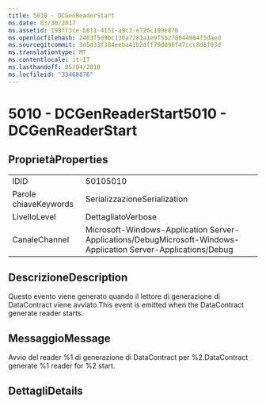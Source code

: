 ```yaml
---
title: 5010 - DCGenReaderStart
ms.date: 03/30/2017
ms.assetid: 199ff3ce-b811-4151-a9c2-e726c109e87b
ms.openlocfilehash: 2403f5d9bc130a7281a1e9f5b278044984f5daed
ms.sourcegitcommit: 3d5d33f384eeba41b2dff79d096f47ccc8d8f03d
ms.translationtype: MT
ms.contentlocale: it-IT
ms.lasthandoff: 05/04/2018
ms.locfileid: "33468876"
---
```

# <a name="5010---dcgenreaderstart"></a><span data-ttu-id="eaac3-102">5010 - DCGenReaderStart</span><span class="sxs-lookup"><span data-stu-id="eaac3-102">5010 - DCGenReaderStart</span></span>
## <a name="properties"></a><span data-ttu-id="eaac3-103">Proprietà</span><span class="sxs-lookup"><span data-stu-id="eaac3-103">Properties</span></span>  
  
|||  
|-|-|  
|<span data-ttu-id="eaac3-104">ID</span><span class="sxs-lookup"><span data-stu-id="eaac3-104">ID</span></span>|<span data-ttu-id="eaac3-105">5010</span><span class="sxs-lookup"><span data-stu-id="eaac3-105">5010</span></span>|  
|<span data-ttu-id="eaac3-106">Parole chiave</span><span class="sxs-lookup"><span data-stu-id="eaac3-106">Keywords</span></span>|<span data-ttu-id="eaac3-107">Serializzazione</span><span class="sxs-lookup"><span data-stu-id="eaac3-107">Serialization</span></span>|  
|<span data-ttu-id="eaac3-108">Livello</span><span class="sxs-lookup"><span data-stu-id="eaac3-108">Level</span></span>|<span data-ttu-id="eaac3-109">Dettagliato</span><span class="sxs-lookup"><span data-stu-id="eaac3-109">Verbose</span></span>|  
|<span data-ttu-id="eaac3-110">Canale</span><span class="sxs-lookup"><span data-stu-id="eaac3-110">Channel</span></span>|<span data-ttu-id="eaac3-111">Microsoft-Windows-Application Server-Applications/Debug</span><span class="sxs-lookup"><span data-stu-id="eaac3-111">Microsoft-Windows-Application Server-Applications/Debug</span></span>|  
  
## <a name="description"></a><span data-ttu-id="eaac3-112">Descrizione</span><span class="sxs-lookup"><span data-stu-id="eaac3-112">Description</span></span>  
 <span data-ttu-id="eaac3-113">Questo evento viene generato quando il lettore di generazione di DataContract viene avviato.</span><span class="sxs-lookup"><span data-stu-id="eaac3-113">This event is emitted when the DataContract generate reader starts.</span></span>  
  
## <a name="message"></a><span data-ttu-id="eaac3-114">Messaggio</span><span class="sxs-lookup"><span data-stu-id="eaac3-114">Message</span></span>  
 <span data-ttu-id="eaac3-115">Avvio del reader %1 di generazione di DataContract per %2.</span><span class="sxs-lookup"><span data-stu-id="eaac3-115">DataContract generate %1 reader for %2 start.</span></span>  
  
## <a name="details"></a><span data-ttu-id="eaac3-116">Dettagli</span><span class="sxs-lookup"><span data-stu-id="eaac3-116">Details</span></span>
